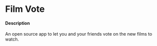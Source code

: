 # Film Vote

#### Description

An open source app to let you and your friends vote on the new films to watch.
